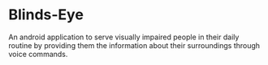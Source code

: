 # Blinds-Eye


An android application to serve visually impaired people in their daily routine by providing them the information about their surroundings through voice commands.

